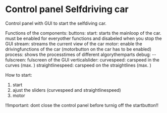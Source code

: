 # Control panel Selfdriving car

Control panel with GUI to start the selfdiving car.

Functions of the components:
  buttons:
    start: starts the mainloop of the car. must be enabled for everyother functions and disabeled when you stop the GUI
    stream: streams the current view of the car
    motor: enable the drivingfunctions of the car (motorbutton on the car has to be enabled)
    process: shows the processtimes of different algorythemparts
    debug: --
    fulscreen: fulscreen of the GUI
  verticalslider: 
    curvespeed: carspeed in the curves (max. )
    straightlinespeed: carspeed on the straightlines (max. )

How to start:
  1. start
  2. ajust the sliders (curvespeed and straightlinespeed)
  3. motor

!!Important: dont close the control panel before turnig off the startbutton!!
